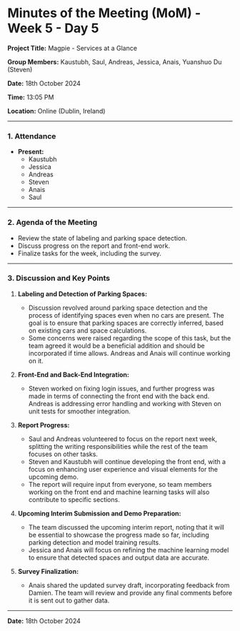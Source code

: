 # Minutes of the Meeting (MoM) - Week 5 - Day 5

**Project Title:** Magpie - Services at a Glance

**Group Members:** Kaustubh, Saul, Andreas, Jessica, Anais, Yuanshuo Du (Steven)

**Date:** 18th October 2024

**Time:** 13:05 PM

**Location:** Online (Dublin, Ireland)

---

### **1. Attendance**

- **Present:**
  - Kaustubh
  - Jessica
  - Andreas
  - Steven
  - Anais
  - Saul

---

### **2. Agenda of the Meeting**

- Review the state of labeling and parking space detection.
- Discuss progress on the report and front-end work.
- Finalize tasks for the week, including the survey.

---

### **3. Discussion and Key Points**

1. **Labeling and Detection of Parking Spaces:**

   - Discussion revolved around parking space detection and the process of identifying spaces even when no cars are present. The goal is to ensure that parking spaces are correctly inferred, based on existing cars and space calculations.
   - Some concerns were raised regarding the scope of this task, but the team agreed it would be a beneficial addition and should be incorporated if time allows. Andreas and Anais will continue working on it.

2. **Front-End and Back-End Integration:**

   - Steven worked on fixing login issues, and further progress was made in terms of connecting the front end with the back end. Andreas is addressing error handling and working with Steven on unit tests for smoother integration.

3. **Report Progress:**

   - Saul and Andreas volunteered to focus on the report next week, splitting the writing responsibilities while the rest of the team focuses on other tasks.
   - Steven and Kaustubh will continue developing the front end, with a focus on enhancing user experience and visual elements for the upcoming demo.
   - The report will require input from everyone, so team members working on the front end and machine learning tasks will also contribute to specific sections.

4. **Upcoming Interim Submission and Demo Preparation:**

   - The team discussed the upcoming interim report, noting that it will be essential to showcase the progress made so far, including parking detection and model training results.
   - Jessica and Anais will focus on refining the machine learning model to ensure that detected spaces and output data are accurate.

5. **Survey Finalization:**
   - Anais shared the updated survey draft, incorporating feedback from Damien. The team will review and provide any final comments before it is sent out to gather data.

---

**Date:** 18th October 2024
